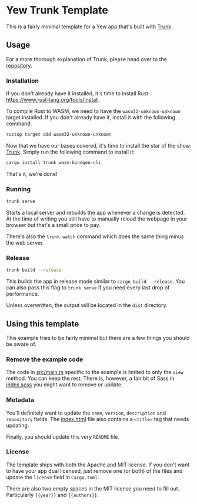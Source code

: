 # Yew Trunk Template

This is a fairly minimal template for a Yew app that's built with [Trunk].

## Usage

For a more thorough explanation of Trunk, please head over to the [repository][trunk].

### Installation

If you don't already have it installed, it's time to install Rust: <https://www.rust-lang.org/tools/install>.

To compile Rust to WASM, we need to have the `wasm32-unknown-unknown` target installed.
If you don't already have it, install it with the following command:

```bash
rustup target add wasm32-unknown-unknown
```

Now that we have our bases covered, it's time to install the star of the show: [Trunk].
Simply run the following command to install it:

```bash
cargo install trunk wasm-bindgen-cli
```

That's it, we're done!

### Running

```bash
trunk serve
```

Starts a local server and rebuilds the app whenever a change is detected.
At the time of writing you still have to manually reload the webpage in your browser
but that's a small price to pay.

There's also the `trunk watch` command which does the same thing minus the web server.

### Release

```bash
trunk build --release
```

This builds the app in release mode similar to `cargo build --release`.
You can also pass this flag to `trunk serve` if you need every last drop of performance.

Unless overwritten, the output will be located in the `dist` directory.

## Using this template

This example tries to be fairly minimal but there are a few things you should be aware of.

### Remove the example code

The code in [src/main.rs](src/main.rs) specific to the example is limited to only the `view` method.
You can keep the rest.
There is, however, a fair bit of Sass in [index.scss](index.scss) you might want to remove or update.

### Metadata

You'll definitely want to update the `name`, `version`, `description` and `repository` fields.
The [index.html](index.html) file also contains a `<title>` tag that needs updating.

Finally, you should update this very `README` file.

### License

The template ships with both the Apache and MIT license.
If you don't want to have your app dual licensed, just remove one (or both) of the files and update the `license` field in `Cargo.toml`.

There are also two empty spaces in the MIT license you need to fill out. Particularly `{{year}}` and `{{authors}}`.

[trunk]: https://github.com/thedodd/trunk

